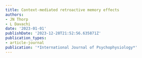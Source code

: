 ```yaml
---
title: Context-mediated retroactive memory effects
authors:
- JN Thorp
- L Davachi
date: '2023-01-01'
publishDate: '2023-12-28T21:52:56.635871Z'
publication_types:
- article-journal
publication: '*International Journal of Psychophysiology*'
---
```

